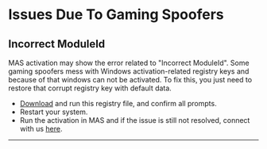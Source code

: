 # Issues Due To Gaming Spoofers

## Incorrect ModuleId

MAS activation may show the error related to "Incorrect ModuleId". Some gaming spoofers mess with Windows activation-related registry keys and because of that windows can not be activated. To fix this, you just need to restore that corrupt registry key with default data.

-   [Download](https://app.box.com/s/bwdlhknu66es69fooki1rlno9ppumfph) and run this registry file, and confirm all prompts.
-   Restart your system.
-   Run the activation in MAS and if the issue is still not resolved, connect with us [here](troubleshoot.md).

------------------------------------------------------------------------
